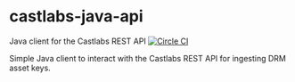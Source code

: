 # castlabs-java-api
Java client for the Castlabs REST API
[![Circle CI](https://circleci.com/gh/skidder/castlabs-java-api/tree/master.svg?style=svg)](https://circleci.com/gh/skidder/castlabs-java-api/tree/master)

Simple Java client to interact with the Castlabs REST API for ingesting DRM asset keys.
